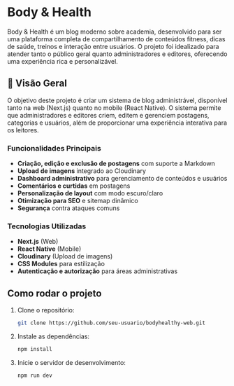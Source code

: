 # Body & Health

Body & Health é um blog moderno sobre academia, desenvolvido para ser uma plataforma completa de compartilhamento de conteúdos fitness, dicas de saúde, treinos e interação entre usuários. O projeto foi idealizado para atender tanto o público geral quanto administradores e editores, oferecendo uma experiência rica e personalizável.

## 󾠮 Visão Geral

O objetivo deste projeto é criar um sistema de blog administrável, disponível tanto na web (Next.js) quanto no mobile (React Native). O sistema permite que administradores e editores criem, editem e gerenciem postagens, categorias e usuários, além de proporcionar uma experiência interativa para os leitores.

### Funcionalidades Principais

- **Criação, edição e exclusão de postagens** com suporte a Markdown
- **Upload de imagens** integrado ao Cloudinary
- **Dashboard administrativo** para gerenciamento de conteúdos e usuários
- **Comentários e curtidas** em postagens
- **Personalização de layout** com modo escuro/claro
- **Otimização para SEO** e sitemap dinâmico
- **Segurança** contra ataques comuns

### Tecnologias Utilizadas

- **Next.js** (Web)
- **React Native** (Mobile)
- **Cloudinary** (Upload de imagens)
- **CSS Modules** para estilização
- **Autenticação e autorização** para áreas administrativas

## Como rodar o projeto

1. Clone o repositório:
   ```sh
   git clone https://github.com/seu-usuario/bodyhealthy-web.git
   ```

2. Instale as dependências:
   ```sh
   npm install
   ```

3. Inicie o servidor de desenvolvimento:
   ```sh
   npm run dev
   ```